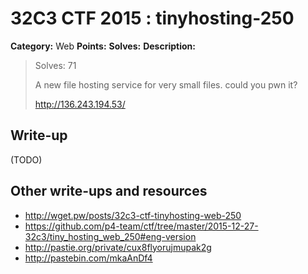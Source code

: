 # 32C3 CTF 2015 : tinyhosting-250

**Category:** Web
**Points:** 
**Solves:** 
**Description:**

> 
> Solves: 71
> 
> A new file hosting service for very small files. could you pwn it?
> 
> 
> <http://136.243.194.53/>


## Write-up

(TODO)

## Other write-ups and resources

* <http://wget.pw/posts/32c3-ctf-tinyhosting-web-250>
* <https://github.com/p4-team/ctf/tree/master/2015-12-27-32c3/tiny_hosting_web_250#eng-version>
* <http://pastie.org/private/cux8flyorujmupak2g>
* <http://pastebin.com/mkaAnDf4>
